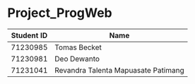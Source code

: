 # Project_ProgWeb

| Student ID  | Name                               |
|------------|------------------------------------|
| 71230985   | Tomas Becket                      |
| 71230981   | Deo Dewanto                       |
| 71231041   | Revandra Talenta Mapuasate Patimang |
